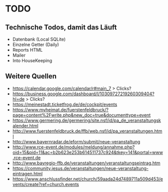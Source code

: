 # TODO

## Technische Todos, damit das Läuft

- Datenbank (Local SQLite)
- Einzelne Getter (Daily)
- Reports HTML
- Mailer
- Into HouseKeeping

## Weitere Quellen

- https://calendar.google.com/calendar/r#main_7 > Clicks?
- https://business.google.com/dashboard/l/10309727219260309404?hl=de > Clicks?
- https://meinestadt.ticketfrog.de/de/cockpit/events
- https://www.myheimat.de/fuerstenfeldbruck/?page=content%2Fwrite.php&new_doc=true&documenttype=event
- https://www.germering.de/germering/site.nsf/id/pa_de_veranstaltungskalender.html
- http://www.fuerstenfeldbruck.de/ffb/web.nsf/id/pa_veranstaltungen.html
- http://www.bayernradar.de/eform/submit/neue-veranstaltung
- http://www.rce-event.de/modules/meldung/annahme.php?oid=15&pid=11&ac=b2b623e253b614511737c924&tkey=141&portal=www.rce-event.de
- http://www.bayregio-ffb.de/veranstaltungen/veranstaltungseintrag.htm
- https://community.jesus.de/veranstaltungen/neue-veranstaltung-eintragen.html
- https://www.anschlussfinder.net/church/59aada24d7489711a509d453/events/create?ref=church.events
